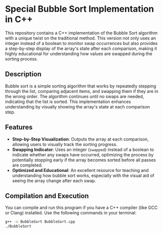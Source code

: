 # Special Bubble Sort Implementation in C++

This repository contains a C++ implementation of the Bubble Sort algorithm with a unique twist on the traditional method. This version not only uses an integer instead of a boolean to monitor swap occurrences but also provides a step-by-step display of the array's state after each comparison, making it highly educational for understanding how values are swapped during the sorting process.

## Description

Bubble sort is a simple sorting algorithm that works by repeatedly stepping through the list, comparing adjacent items, and swapping them if they are in the wrong order. The algorithm continues until no swaps are needed, indicating that the list is sorted. This implementation enhances understanding by visually showing the array's state at each comparison step.

## Features

- **Step-by-Step Visualization**: Outputs the array at each comparison, allowing users to visually track the sorting progress.
- **Swapping Indicator**: Uses an integer (`swapped`) instead of a boolean to indicate whether any swaps have occurred, optimizing the process by potentially stopping early if the array becomes sorted before all passes are completed.
- **Optimized and Educational**: An excellent resource for teaching and understanding how bubble sort works, especially with the visual aid of seeing the array change after each swap.

## Compilation and Execution

You can compile and run this program if you have a C++ compiler (like GCC or Clang) installed. Use the following commands in your terminal:

```bash
g++ -o BubbleSort BubbleSort.cpp
./BubbleSort
